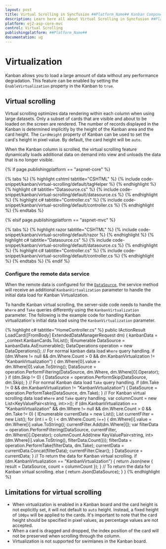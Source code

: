 ```yaml
---
layout: post
title: Virtual Scrolling in Syncfusion ##Platform_Name## Kanban Component
description: Learn here all about Virtual Scrolling in Syncfusion ##Platform_Name## Kanban component of Syncfusion Essential JS 2 and more.
platform: ej2-asp-core-mvc
control: Virtual Scrolling
publishingplatform: ##Platform_Name##
documentation: ug
---
```


# Virtualization

Kanban allows you to load a large amount of data without any performance degradation. This feature can be enabled by setting the `EnableVirtualization` property in the Kanban to `true`.

## Virtual scrolling

Virtual scrolling optimizes data rendering within each column when using large datasets. Only a subset of cards that are visible and about to be loaded on the screen are rendered. The number of records displayed in the Kanban is determined implicitly by the height of the Kanban area and the card height. The `CardHeight` property of Kanban can be used to set the card's height in pixel value. By default, the card height will be `auto`.

When the Kanban column is scrolled, the virtual scrolling feature dynamically loads additional data on demand into view and unloads the data that is no longer visible.

{% if page.publishingplatform == "aspnet-core" %}

{% tabs %}
{% highlight cshtml tabtitle="CSHTML" %}
{% include code-snippet/kanban/virtual-scrolling/default/tagHelper %}
{% endhighlight %}
{% highlight c# tabtitle="Datasource.cs" %}
{% include code-snippet/kanban/virtual-scrolling/default/datasource.cs %}
{% endhighlight %}
{% highlight c# tabtitle="Controller.cs" %}
{% include code-snippet/kanban/virtual-scrolling/default/controller.cs %}
{% endhighlight %}
{% endtabs %}

{% elsif page.publishingplatform == "aspnet-mvc" %}

{% tabs %}
{% highlight razor tabtitle="CSHTML" %}
{% include code-snippet/kanban/virtual-scrolling/default/razor %}
{% endhighlight %}
{% highlight c# tabtitle="Datasource.cs" %}
{% include code-snippet/kanban/virtual-scrolling/default/datasource.cs %}
{% endhighlight %}
{% highlight c# tabtitle="Controller.cs" %}
{% include code-snippet/kanban/virtual-scrolling/default/controller.cs %}
{% endhighlight %}
{% endtabs %}
{% endif %}

### Configure the remote data service

When the remote data is configured for the [`DataSource`](https://help.syncfusion.com/cr/aspnetmvc-js2/Syncfusion.EJ2.Kanban.Kanban.html#Syncfusion_EJ2_Kanban_Kanban_DataSource), the service method will receive an additional `KanbanVirtualization` parameter to handle the initial data load for Kanban Virtualization.

To handle Kanban virtual scrolling, the server-side code needs to handle the `Where` and `Take` queries differently using the `KanbanVirtualization` parameter. The following is the example code for handling Kanban virtualization's initial data load using the `KanbanVirtualization` parameter.

{% highlight c# tabtitle="HomeController.cs" %}
public IActionResult LoadCard([FromBody] ExtendedDataManagerRequest dm)
{
    kanbanData = _context.KanbanCards.ToList();
    IEnumerable<KanbanCard> DataSource = kanbanData.AsEnumerable();
    DataOperations operation = new DataOperations();
    // For normal kanban data load `Where` query handling.
    if (dm.Where != null && dm.Where.Count > 0 && dm.KanbanVirtualization != "KanbanVirtualization")
    {
        dm.Where[0].value = dm.Where[0].value.ToString();
        DataSource = operation.PerformFiltering(DataSource, dm.Where, dm.Where[0].Operator);
    }
    if (dm.Skip != 0)
    {
        DataSource = operation.PerformSkip(DataSource, dm.Skip);
    }
    // For normal Kanban data load `Take` query handling.
    if (dm.Take != 0 && dm.KanbanVirtualization != "KanbanVirtualization")
    {
        DataSource = operation.PerformTake(DataSource, dm.Take);
    }
    // For Kanban virtual scrolling data load `Where` and `Take` query handling.
    var columnCount = new List<KeyValuePair<string, int>>();
    if (dm.KanbanVirtualization == "KanbanVirtualization" && dm.Where != null && dm.Where.Count > 0 && dm.Take != 0)
    {
        IEnumerable<KanbanCard> currentData = new List<KanbanCard>();
        List<WhereFilter> currentFilter = new List<WhereFilter>();
        for (int i = 0; i < dm.Where.Count; i++)
        {
            dm.Where[i].value = dm.Where[i].value.ToString();
            currentFilter.Add(dm.Where[i]);
            var filterData  = operation.PerformFiltering(DataSource, currentFilter, dm.Where[i].Operator);
            columnCount.Add(new KeyValuePair<string, int>(dm.Where[i].value.ToString(), filterData.Count()));
            filterData = operation.PerformTake(filterData, dm.Take);
            currentData = currentData.Concat(filterData);
            currentFilter.Clear();
        }
        DataSource = currentData;
    }
    // To return the data for Kanban virtual scrolling.
    if (dm.KanbanVirtualization == "KanbanVirtualization") {
        return Json(new { result = DataSource, count = columnCount });
    }
    // To return the data for Kanban virtual scrolling.
    else
    {
        return Json(DataSource);
    }
}
{% endhighlight %}

## Limitations for virtual scrolling

* When virtualization is enabled in a Kanban board and the card height is not explicitly set, it will not default to `auto` height. Instead, a fixed height of `100px` will be applied to the cards. It's important to note that the card height should be specified in pixel values, as percentage values are not accepted.
* When a card is dragged and dropped, the index position of the card will not be preserved when scrolling through the column.
* Virtualization is not supported for swimlanes in the Kanban board.
